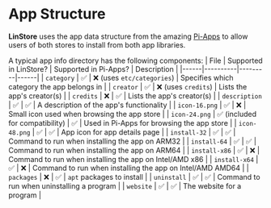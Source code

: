 # App Structure

**LinStore** uses the app data structure from the amazing [Pi-Apps](https://github.com/Botspot/pi-apps) to allow users of both stores to install from both app libraries.

A typical app info directory has the following components:
| File | Supported in LinStore? | Supported in Pi-Apps? | Description |
|------|----------|---------|------|
| `category` | :white_check_mark: | :x: (uses `etc/categories`) | Specifies which category the app belongs in |
| `creator` | :white_check_mark: | :x: (uses `credits`) | Lists the app's creator(s) |
| `credits` | :x: | :white_check_mark: | Lists the app's creator(s) |
| `description` | :white_check_mark: | :white_check_mark: | A description of the app's functionality |
| `icon-16.png` | :white_check_mark: | :x: | Small icon used when browsing the app store |
| `icon-24.png` | :white_check_mark: (included for compatibility) | :white_check_mark: | Used in Pi-Apps for browsing the app store |
| `icon-48.png` | :white_check_mark: | :white_check_mark: | App icon for app details page |
| `install-32` | :white_check_mark: | :white_check_mark: | Command to run when installing the app on ARM32 |
| `install-64` | :white_check_mark: | :white_check_mark: | Command to run when installing the app on ARM64 |
| `install-x86` | :white_check_mark: | :x: | Command to run when installing the app on Intel/AMD x86 |
| `install-x64` | :white_check_mark: | :x: | Command to run when installing the app on Intel/AMD AMD64 |
| `packages` | :x: | :white_check_mark: | `apt` packages to install |
| `uninstall` | :white_check_mark: | :white_check_mark: | Command to run when uninstalling a program |
| `website` | :white_check_mark: | :white_check_mark: | The website for a program |

